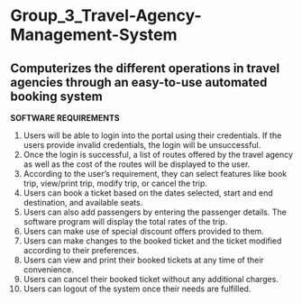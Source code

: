 # Group_3_Travel-Agency-Management-System
## Computerizes the different operations in travel agencies through an easy-to-use automated booking system

**SOFTWARE REQUIREMENTS**

1. Users will be able to login into the portal using their credentials. If the users provide invalid credentials, the login will be unsuccessful. 
2. Once the login is successful, a list of routes offered by the travel agency as well as the cost of the routes will be displayed to the user. 
3. According to the user’s requirement, they can select features like book trip, view/print trip, modify trip, or cancel the trip. 
4. Users can book a ticket based on the dates selected, start and end destination, and available seats. 
5. Users can also add passengers by entering the passenger details. The software program will display the total rates of the trip. 
6. Users can make use of special discount offers provided to them. 
7. Users can make changes to the booked ticket and the ticket modified according to their preferences. 
8. Users can view and print their booked tickets at any time of their convenience. 
9. Users can cancel their booked ticket without any additional charges. 
10. Users can logout of the system once their needs are fulfilled.

